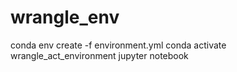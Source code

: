 # wrangle_env
conda env create -f environment.yml
conda activate wrangle_act_environment
jupyter notebook

